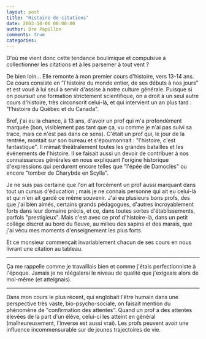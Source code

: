 ```yaml
---
layout: post
title: "Histoire de citations"
date: 2003-10-06 00:00:00
author: Dre Papillon
comments: true
categories: 
---
```



D'où me vient donc cette tendance boulimique et compulsive à collectionner les citations et à les parsemer à tout vent ?

De bien loin...  Elle remonte à mon premier cours d'histoire, vers 13-14 ans.  Ce cours consiste en "l'histoire du monde entier, de ses débuts à nos jours" et est voué à lui seul à servir d'assise à notre culture générale.  Puisque si on poursuit une formation strictement scientifique, on a droit à un seul autre cours d'histoire, très circonscrit celui-là, et qui intervient un an plus tard : "l'histoire du Québec et du Canada".

Bref, j'ai eu la chance, à 13 ans, d'avoir un prof qui m'a profondément marquée (bon, visiblement pas tant que ça, vu comme je n'ai pas suivi sa trace, mais ce n'est pas dans ce sens).  C'était un prof qui, le jour de la rentrée, montait sur son bureau et s'époumonnait : "l'histoire, c'est fantastique".  Il mimait théâtralement toutes les grandes batailles et les événements de l'histoire.  Il se faisait aussi un devoir de contribuer à nos connaissances générales en nous expliquant l'origine historique d'expressions qui perdurent encore telles que "l'épée de Damoclès" ou encore "tomber de Charybde en Scylla".

Je ne suis pas certaine que l'on ait forcément un prof aussi marquant dans tout un cursus d'éducation ; mais je ne connais personne qui ait eu celui-là et qui n'en ait gardé ce même souvenir.  J'ai eu plusieurs bons profs, des que j'ai bien aimés, certains grands pédagogues, d'autres incroyablement forts dans leur domaine précis, et ce, dans toutes sortes d'établissements, parfois "prestigieux".  Mais c'est avec ce prof d'histoire-là, dans un petit collège discret au bord du fleuve, au milieu des sapins et des marais, que j'ai vécu mes moments d'enseignement les plus forts.

Et ce monsieur commençait invariablement chacun de ses cours en nous livrant une citation au tableau.


***

Ça me rappelle comme je travaillais bien et comme j'étais perfectionniste à l'époque.  Jamais je ne réégalerai le niveau de qualité que j'exigeais alors de moi-même (et atteignais).


***

Dans mon cours le plus récent, qui englobait l'être humain dans une perspective très vaste, bio-psycho-sociale, on faisait mention du phénomène de "confirmation des attentes".  Quand un prof a des attentes élevées de la part d'un élève, celui-ci les atteint en général (malheureusement, l'inverse est aussi vrai).  Les profs peuvent avoir une influence incommensurable sur de jeunes trajectoires de vie.
